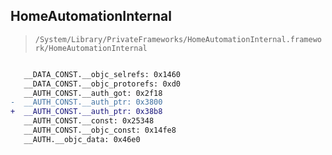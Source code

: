## HomeAutomationInternal

> `/System/Library/PrivateFrameworks/HomeAutomationInternal.framework/HomeAutomationInternal`

```diff

   __DATA_CONST.__objc_selrefs: 0x1460
   __DATA_CONST.__objc_protorefs: 0xd0
   __AUTH_CONST.__auth_got: 0x2f18
-  __AUTH_CONST.__auth_ptr: 0x3800
+  __AUTH_CONST.__auth_ptr: 0x38b8
   __AUTH_CONST.__const: 0x25348
   __AUTH_CONST.__objc_const: 0x14fe8
   __AUTH.__objc_data: 0x46e0

```
